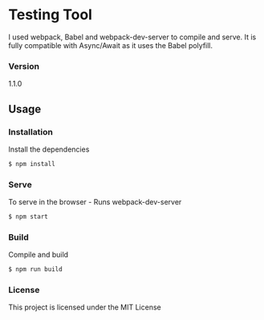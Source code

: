 # Testing Tool
I used webpack, Babel and webpack-dev-server to compile and serve. It is fully compatible with Async/Await as it uses the Babel polyfill.


### Version
1.1.0

## Usage

### Installation

Install the dependencies

```sh
$ npm install
```

### Serve
To serve in the browser  - Runs webpack-dev-server

```sh
$ npm start
```

### Build
Compile and build

```sh
$ npm run build
```


### License

This project is licensed under the MIT License